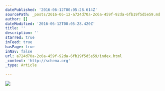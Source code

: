 ```yaml
---
datePublished: '2016-06-12T00:05:28.614Z'
sourcePath: _posts/2016-06-12-a724d70a-2c6a-459f-92da-6fb19f5d5e59.md
author: []
dateModified: '2016-06-12T00:05:28.420Z'
title: ''
description: ''
starred: true
inFeed: true
hasPage: true
inNav: false
url: a724d70a-2c6a-459f-92da-6fb19f5d5e59/index.html
_context: 'http://schema.org'
_type: Article

---
```

![](https://s3-us-west-2.amazonaws.com/the-grid-img/p/82dcbc452f39ad9dda9aedb5b168e22ca4e9e42b.png)